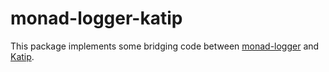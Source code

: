 monad-logger-katip
==================
This package implements some bridging code between [monad-logger] and [Katip].

[monad-logger]: https://hackage.haskell.org/package/monad-logger
[Katip]: https://hackage.haskell.org/package/katip
